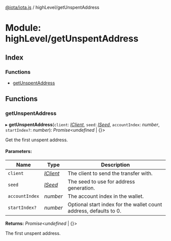[@iota/iota.js](../README.md) / highLevel/getUnspentAddress

# Module: highLevel/getUnspentAddress

## Index

### Functions

* [getUnspentAddress](highlevel_getunspentaddress.md#getunspentaddress)

## Functions

### getUnspentAddress

▸ **getUnspentAddress**(`client`: [*IClient*](../interfaces/models_iclient.iclient.md), `seed`: [*ISeed*](../interfaces/models_iseed.iseed.md), `accountIndex`: *number*, `startIndex?`: *number*): *Promise*<*undefined* \| {}\>

Get the first unspent address.

#### Parameters:

Name | Type | Description |
------ | ------ | ------ |
`client` | [*IClient*](../interfaces/models_iclient.iclient.md) | The client to send the transfer with.   |
`seed` | [*ISeed*](../interfaces/models_iseed.iseed.md) | The seed to use for address generation.   |
`accountIndex` | *number* | The account index in the wallet.   |
`startIndex?` | *number* | Optional start index for the wallet count address, defaults to 0.   |

**Returns:** *Promise*<*undefined* \| {}\>

The first unspent address.
